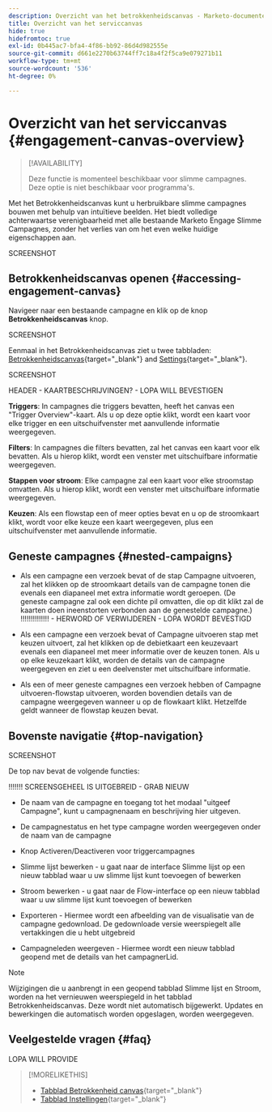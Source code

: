 ```yaml
---
description: Overzicht van het betrokkenheidscanvas - Marketo-documenten - productdocumentatie
title: Overzicht van het serviccanvas
hide: true
hidefromtoc: true
exl-id: 0b445ac7-bfa4-4f86-bb92-86d4d982555e
source-git-commit: d661e2270b63744ff7c18a4f2f5ca9e079271b11
workflow-type: tm+mt
source-wordcount: '536'
ht-degree: 0%

---
```


# Overzicht van het serviccanvas {#engagement-canvas-overview}

>[!AVAILABILITY]
>
>Deze functie is momenteel beschikbaar voor slimme campagnes. Deze optie is niet beschikbaar voor programma&#39;s.

Met het Betrokkenheidscanvas kunt u herbruikbare slimme campagnes bouwen met behulp van intuïtieve beelden. Het biedt volledige achterwaartse verenigbaarheid met alle bestaande Marketo Engage Slimme Campagnes, zonder het verlies van om het even welke huidige eigenschappen aan.

SCREENSHOT

## Betrokkenheidscanvas openen {#accessing-engagement-canvas}

Navigeer naar een bestaande campagne en klik op de knop **Betrokkenheidscanvas** knop.

SCREENSHOT

Eenmaal in het Betrokkenheidscanvas ziet u twee tabbladen: [Betrokkenheidscanvas](/help/marketo/product-docs/core-marketo-concepts/engagement-canvas/engagement-canvas-tab.md){target="_blank"} and [Settings](/help/marketo/product-docs/core-marketo-concepts/engagement-canvas/engagement-canvas-tab.md){target="_blank"}.

SCREENSHOT

HEADER - KAARTBESCHRIJVINGEN? - LOPA WILL BEVESTIGEN

**Triggers**: In campagnes die triggers bevatten, heeft het canvas een &quot;Trigger Overview&quot;-kaart. Als u op deze optie klikt, wordt een kaart voor elke trigger en een uitschuifvenster met aanvullende informatie weergegeven.

**Filters**: In campagnes die filters bevatten, zal het canvas een kaart voor elk bevatten. Als u hierop klikt, wordt een venster met uitschuifbare informatie weergegeven.

**Stappen voor stroom**: Elke campagne zal een kaart voor elke stroomstap omvatten. Als u hierop klikt, wordt een venster met uitschuifbare informatie weergegeven.

**Keuzen**: Als een flowstap een of meer opties bevat en u op de stroomkaart klikt, wordt voor elke keuze een kaart weergegeven, plus een uitschuifvenster met aanvullende informatie.

## Geneste campagnes {#nested-campaigns}

* Als een campagne een verzoek bevat of de stap Campagne uitvoeren, zal het klikken op de stroomkaart details van de campagne tonen die evenals een diapaneel met extra informatie wordt geroepen. (De geneste campagne zal ook een dichte pil omvatten, die op dit klikt zal de kaarten doen ineenstorten verbonden aan de genestelde campagne.) !!!!!!!!!!!!!! - HERWORD OF VERWIJDEREN - LOPA WORDT BEVESTIGD

* Als een campagne een verzoek bevat of Campagne uitvoeren stap met keuzen uitvoert, zal het klikken op de debietkaart een keuzevaart evenals een diapaneel met meer informatie over de keuzen tonen. Als u op elke keuzekaart klikt, worden de details van de campagne weergegeven en ziet u een deelvenster met uitschuifbare informatie.

* Als een of meer geneste campagnes een verzoek hebben of Campagne uitvoeren-flowstap uitvoeren, worden bovendien details van de campagne weergegeven wanneer u op de flowkaart klikt. Hetzelfde geldt wanneer de flowstap keuzen bevat.

## Bovenste navigatie {#top-navigation}

SCREENSHOT

De top nav bevat de volgende functies:

!!!!!!! SCREENSGEHEEL IS UITGEBREID - GRAB NIEUW

* De naam van de campagne en toegang tot het modaal &quot;uitgeef Campagne&quot;, kunt u campagnenaam en beschrijving hier uitgeven.

* De campagnestatus en het type campagne worden weergegeven onder de naam van de campagne

* Knop Activeren/Deactiveren voor triggercampagnes

* Slimme lijst bewerken - u gaat naar de interface Slimme lijst op een nieuw tabblad waar u uw slimme lijst kunt toevoegen of bewerken

* Stroom bewerken - u gaat naar de Flow-interface op een nieuw tabblad waar u uw slimme lijst kunt toevoegen of bewerken

* Exporteren - Hiermee wordt een afbeelding van de visualisatie van de campagne gedownload. De gedownloade versie weerspiegelt alle vertakkingen die u hebt uitgebreid

* Campagneleden weergeven - Hiermee wordt een nieuw tabblad geopend met de details van het campagnerLid.

>[!NOTE]
>
>Wijzigingen die u aanbrengt in een geopend tabblad Slimme lijst en Stroom, worden na het vernieuwen weerspiegeld in het tabblad Betrokkenheidscanvas. Deze wordt niet automatisch bijgewerkt. Updates en bewerkingen die automatisch worden opgeslagen, worden weergegeven.

## Veelgestelde vragen {#faq}

LOPA WILL PROVIDE

>[!MORELIKETHIS]
>
>* [Tabblad Betrokkenheid canvas](/help/marketo/product-docs/core-marketo-concepts/engagement-canvas/engagement-canvas-tab.md){target="_blank"}
>* [Tabblad Instellingen](/help/marketo/product-docs/core-marketo-concepts/engagement-canvas/settings-tab.md){target="_blank"}

